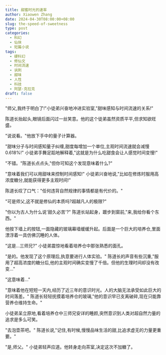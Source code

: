 ```yaml
---
title: 甜蜜时光的速率
author: Xiaowen Zhang
date: 2024-04-30T08:00:00+08:00
slug: the-speed-of-sweetness
type: post
categories:
  - 科幻
  - 仙侠
  - 短篇小说
tags:
  - 硬科幻
  - 修仙文
  - 时间流速
  - 讽刺
  - 甜味
  - 人性
  - 科技
  - 阿瑟·克拉克
draft: false
---
```


"师父,我终于明白了!"小徒弟兴奋地冲进实验室,"甜味感知与时间流速的关系!"

陈道长抬起头,眼镜后面闪过一丝笑意。他的这个徒弟虽然资质平平,但求知欲旺盛。

"说说看。"他放下手中的量子计算器。

"甜味分子与时间感知量子纠缠,甜度每增加一个单位,主观时间流速就会减慢0.618%!" 小徒弟手舞足蹈地解释着,"这就是为什么吃甜食会让人感觉时间变慢!"

"不错。"陈道长点点头,"但你可知这个发现意味着什么?"

"意味着我们可以用甜味来控制时间感知!" 小徒弟兴奋地说,"比如在修炼时服用高浓度糖分,就能获得更多主观时间!"

陈道长叹了口气："任何违背自然规律的事情都是有代价的。"

"可是师父,这不就是修仙的本质吗?超越凡人的极限?"

"你以为古人为什么说'甜久必苦'?" 陈道长站起身，踱步到窗前,"来,我给你看个东西。"

他按下墙上的按钮,一面隐藏的玻璃幕墙缓缓升起。后面是一个巨大的培养仓,里面漂浮着一具仿佛沉睡的人体。

"这是...三师兄?" 小徒弟震惊地看着培养仓中那张熟悉的面孔。

"是的。他发现了这个原理后,执意要进行人体实验。" 陈道长的声音有些沉重,"服用了超高浓度的糖分后,他的主观时间确实变慢了千倍。但他的生理时间却没有改变..."

"这意味着..."

"意味着他在短短一天内,经历了近三年的意识时光。人的大脑无法承受如此巨大的时间落差。" 陈道长轻轻抚摸着培养仓的玻璃,"他的意识早已支离破碎,现在只能靠营养仓维持生命。"

小徒弟呆立原地,看着培养仓中三师兄安详的睡颜,突然意识到人类对超自然力量的追求是多么可笑。

"去泡壶茶吧。" 陈道长说,"记住,有时候,慢慢品味生活的甜,比追求虚无的力量更重要。"

"是,师父。" 小徒弟轻声应道。他转身走向茶室,决定这次不加糖了。